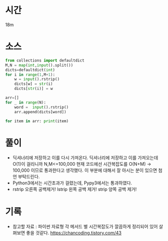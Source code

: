 # 시간
18m
# 소스
```python
from collections import defaultdict
M,N = map(int,input().split())
dicts=defaultdict(int)
for i in range(1,M+1):
    w = input().rstrip()
    dicts[w] = str(i)
    dicts[str(i)] = w

arr=[]
for _ in range(N):
    word =  input().rstrip()
    arr.append(dicts[word])

for item in arr: print(item)

```
# 풀이
- 딕셔너리에 저장하고 이를 다시 가져온다. 딕셔너리에 저장하고 이를 가져오는데 O(1)이 걸리니까 N,M<=100,000 현재 코드에선 시간복잡도를 O(N+M) -> 100,000 이므로 통과한다고 생각했다. 이 부분에 대해서 잘 아시는 분이 있으면 첨언 부탁드린다.  
- Python3에서는 시간초과가 걸렸는데, Pypy3에서는 통과하였다. 
- rstrip 오른쪽 공백제거! lstrip 왼쪽 공백 제거! strip 양쪽 공백 제거!

# 기록
- 참고할 자료 : 파이썬 자료형 각 메서드 별 시간복잡도가 깔끔하게 정리되어 있어 살펴보면 좋을 것같다.
https://chancoding.tistory.com/43
